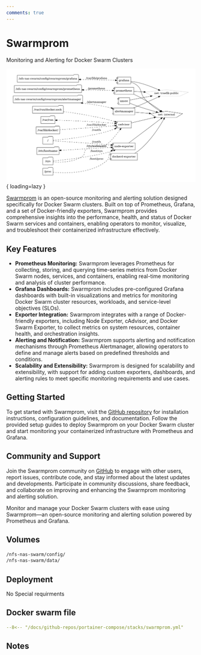```yaml
---
comments: true
---
```


# Swarmprom

Monitoring and Alerting for Docker Swarm Clusters

![swarmprom diagram](../assets/diagrams/swarmprom.png){ loading=lazy }

[Swarmprom](https://github.com/stefanprodan/swarmprom) is an open-source monitoring and alerting solution designed specifically for Docker Swarm clusters. Built on top of Prometheus, Grafana, and a set of Docker-friendly exporters, Swarmprom provides comprehensive insights into the performance, health, and status of Docker Swarm services and containers, enabling operators to monitor, visualize, and troubleshoot their containerized infrastructure effectively.

## Key Features

- **Prometheus Monitoring:** Swarmprom leverages Prometheus for collecting, storing, and querying time-series metrics from Docker Swarm nodes, services, and containers, enabling real-time monitoring and analysis of cluster performance.
- **Grafana Dashboards:** Swarmprom includes pre-configured Grafana dashboards with built-in visualizations and metrics for monitoring Docker Swarm cluster resources, workloads, and service-level objectives (SLOs).
- **Exporter Integration:** Swarmprom integrates with a range of Docker-friendly exporters, including Node Exporter, cAdvisor, and Docker Swarm Exporter, to collect metrics on system resources, container health, and orchestration insights.
- **Alerting and Notification:** Swarmprom supports alerting and notification mechanisms through Prometheus Alertmanager, allowing operators to define and manage alerts based on predefined thresholds and conditions.
- **Scalability and Extensibility:** Swarmprom is designed for scalability and extensibility, with support for adding custom exporters, dashboards, and alerting rules to meet specific monitoring requirements and use cases.

## Getting Started

To get started with Swarmprom, visit the [GitHub repository](https://github.com/stefanprodan/swarmprom) for installation instructions, configuration guidelines, and documentation. Follow the provided setup guides to deploy Swarmprom on your Docker Swarm cluster and start monitoring your containerized infrastructure with Prometheus and Grafana.

## Community and Support

Join the Swarmprom community on [GitHub](https://github.com/stefanprodan/swarmprom) to engage with other users, report issues, contribute code, and stay informed about the latest updates and developments. Participate in community discussions, share feedback, and collaborate on improving and enhancing the Swarmprom monitoring and alerting solution.

Monitor and manage your Docker Swarm clusters with ease using Swarmprom—an open-source monitoring and alerting solution powered by Prometheus and Grafana.


## Volumes

```bash
/nfs-nas-swarm/config/
/nfs-nas-swarm/data/
```

## Deployment
No Special requirments

## Docker swarm file
``` yaml linenums="1" 
--8<-- "/docs/github-repos/portainer-compose/stacks/swarmprom.yml"
```

## Notes

